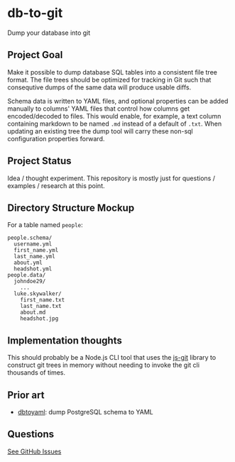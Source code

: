 # db-to-git
Dump your database into git

## Project Goal

Make it possible to dump database SQL tables into a consistent file tree format. The file trees should be optimized for tracking in Git such that consequtive dumps of the same data will produce usable diffs.

Schema data is written to YAML files, and optional properties can be added manually to columns' YAML files that control how columns get encoded/decoded to files. This would enable, for example, a text column containing markdown to be named `.md` instead of a default of `.txt`. When updating an existing tree the dump tool will carry these non-sql configuration properties forward.

## Project Status

Idea / thought experiment. This repository is mostly just for questions / examples / research at this point.

## Directory Structure Mockup

For a table named `people`:
```
people.schema/
  username.yml
  first_name.yml
  last_name.yml
  about.yml
  headshot.yml
people.data/
  johndoe29/
    ...
  luke.skywalker/
    first_name.txt
    last_name.txt
    about.md
    headshot.jpg
```

## Implementation thoughts

This should probably be a Node.js CLI tool that uses the [js-git](https://github.com/creationix/js-git) library to construct git trees in memory without needing to invoke the git cli thousands of times.

## Prior art

- [dbtoyaml](http://pgxn.org/dist/pyrseas/docs/dbtoyaml.html): dump PostgreSQL schema to YAML

## Questions

[See GitHub Issues](https://github.com/themightychris/db-to-git/issues)
